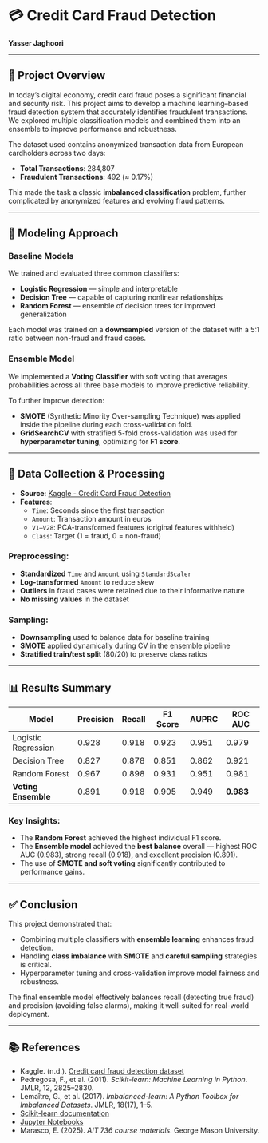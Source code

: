 # 💳 Credit Card Fraud Detection 
**Yasser Jaghoori**  

---

## 📌 Project Overview

In today’s digital economy, credit card fraud poses a significant financial and security risk. This project aims to develop a machine learning–based fraud detection system that accurately identifies fraudulent transactions. We explored multiple classification models and combined them into an ensemble to improve performance and robustness.

The dataset used contains anonymized transaction data from European cardholders across two days:  
- **Total Transactions**: 284,807  
- **Fraudulent Transactions**: 492 (≈ 0.17%)  

This made the task a classic **imbalanced classification** problem, further complicated by anonymized features and evolving fraud patterns.

---

## 🧠 Modeling Approach

### Baseline Models
We trained and evaluated three common classifiers:
- **Logistic Regression** — simple and interpretable
- **Decision Tree** — capable of capturing nonlinear relationships
- **Random Forest** — ensemble of decision trees for improved generalization

Each model was trained on a **downsampled** version of the dataset with a 5:1 ratio between non-fraud and fraud cases.

### Ensemble Model
We implemented a **Voting Classifier** with soft voting that averages probabilities across all three base models to improve predictive reliability.

To further improve detection:
- **SMOTE** (Synthetic Minority Over-sampling Technique) was applied inside the pipeline during each cross-validation fold.
- **GridSearchCV** with stratified 5-fold cross-validation was used for **hyperparameter tuning**, optimizing for **F1 score**.

---

## 🧼 Data Collection & Processing

- **Source**: [Kaggle - Credit Card Fraud Detection](https://www.kaggle.com/datasets/mlg-ulb/creditcardfraud)
- **Features**:
  - `Time`: Seconds since the first transaction
  - `Amount`: Transaction amount in euros
  - `V1–V28`: PCA-transformed features (original features withheld)
  - `Class`: Target (1 = fraud, 0 = non-fraud)

### Preprocessing:
- **Standardized** `Time` and `Amount` using `StandardScaler`
- **Log-transformed** `Amount` to reduce skew
- **Outliers** in fraud cases were retained due to their informative nature
- **No missing values** in the dataset

### Sampling:
- **Downsampling** used to balance data for baseline training
- **SMOTE** applied dynamically during CV in the ensemble pipeline
- **Stratified train/test split** (80/20) to preserve class ratios

---

## 📊 Results Summary

| Model               | Precision | Recall | F1 Score | AUPRC | ROC AUC |
|---------------------|-----------|--------|----------|--------|---------|
| Logistic Regression | 0.928     | 0.918  | 0.923    | 0.951  | 0.979   |
| Decision Tree       | 0.827     | 0.878  | 0.851    | 0.862  | 0.921   |
| Random Forest       | 0.967     | 0.898  | 0.931    | 0.951  | 0.981   |
| **Voting Ensemble** | 0.891     | 0.918  | 0.905    | 0.949  | **0.983** |

### Key Insights:
- The **Random Forest** achieved the highest individual F1 score.
- The **Ensemble model** achieved the **best balance** overall — highest ROC AUC (0.983), strong recall (0.918), and excellent precision (0.891).
- The use of **SMOTE and soft voting** significantly contributed to performance gains.

---

## ✅ Conclusion

This project demonstrated that:
- Combining multiple classifiers with **ensemble learning** enhances fraud detection.
- Handling **class imbalance** with **SMOTE** and **careful sampling** strategies is critical.
- Hyperparameter tuning and cross-validation improve model fairness and robustness.

The final ensemble model effectively balances recall (detecting true fraud) and precision (avoiding false alarms), making it well-suited for real-world deployment.

---

## 📚 References

- Kaggle. (n.d.). [Credit card fraud detection dataset](https://www.kaggle.com/datasets/mlg-ulb/creditcardfraud)
- Pedregosa, F., et al. (2011). *Scikit-learn: Machine Learning in Python*. JMLR, 12, 2825–2830.
- Lemaître, G., et al. (2017). *Imbalanced-learn: A Python Toolbox for Imbalanced Datasets*. JMLR, 18(17), 1–5.
- [Scikit-learn documentation](https://scikit-learn.org/)
- [Jupyter Notebooks](https://jupyter.org/)
- Marasco, E. (2025). *AIT 736 course materials*. George Mason University.
